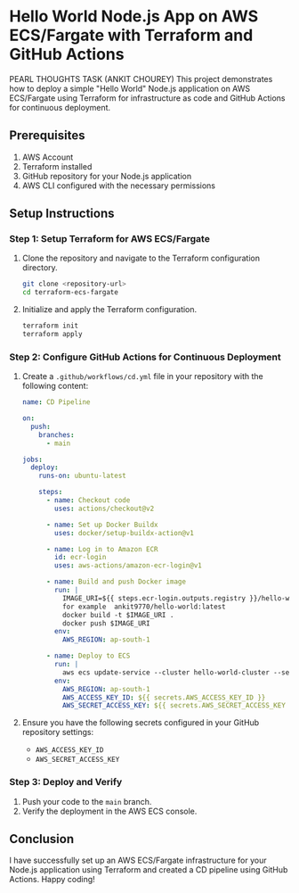 # Hello World Node.js App on AWS ECS/Fargate with Terraform and GitHub Actions
PEARL THOUGHTS TASK (ANKIT CHOUREY)
This project demonstrates how to deploy a simple "Hello World" Node.js application on AWS ECS/Fargate using Terraform for infrastructure as code and GitHub Actions for continuous deployment.

## Prerequisites

1. AWS Account
2. Terraform installed
3. GitHub repository for your Node.js application
4. AWS CLI configured with the necessary permissions

## Setup Instructions

### Step 1: Setup Terraform for AWS ECS/Fargate

1. Clone the repository and navigate to the Terraform configuration directory.

    ```sh
    git clone <repository-url>
    cd terraform-ecs-fargate
    ```

2. Initialize and apply the Terraform configuration.

    ```sh
    terraform init
    terraform apply
    ```

### Step 2: Configure GitHub Actions for Continuous Deployment

1. Create a `.github/workflows/cd.yml` file in your repository with the following content:

    ```yaml
    name: CD Pipeline

    on:
      push:
        branches:
          - main

    jobs:
      deploy:
        runs-on: ubuntu-latest

        steps:
          - name: Checkout code
            uses: actions/checkout@v2

          - name: Set up Docker Buildx
            uses: docker/setup-buildx-action@v1

          - name: Log in to Amazon ECR
            id: ecr-login
            uses: aws-actions/amazon-ecr-login@v1

          - name: Build and push Docker image
            run: |
              IMAGE_URI=${{ steps.ecr-login.outputs.registry }}/hello-world:latest
              for example  ankit9770/hello-world:latest
              docker build -t $IMAGE_URI .
              docker push $IMAGE_URI
            env:
              AWS_REGION: ap-south-1

          - name: Deploy to ECS
            run: |
              aws ecs update-service --cluster hello-world-cluster --service hello-world-service --force-new-deployment
            env:
              AWS_REGION: ap-south-1
              AWS_ACCESS_KEY_ID: ${{ secrets.AWS_ACCESS_KEY_ID }}
              AWS_SECRET_ACCESS_KEY: ${{ secrets.AWS_SECRET_ACCESS_KEY }}
    ```

2. Ensure you have the following secrets configured in your GitHub repository settings:
   - `AWS_ACCESS_KEY_ID`
   - `AWS_SECRET_ACCESS_KEY`

### Step 3: Deploy and Verify

1. Push your code to the `main` branch.
2. Verify the deployment in the AWS ECS console.

## Conclusion

I have successfully set up an AWS ECS/Fargate infrastructure for your Node.js application using Terraform and created a CD pipeline using GitHub Actions. Happy coding!
